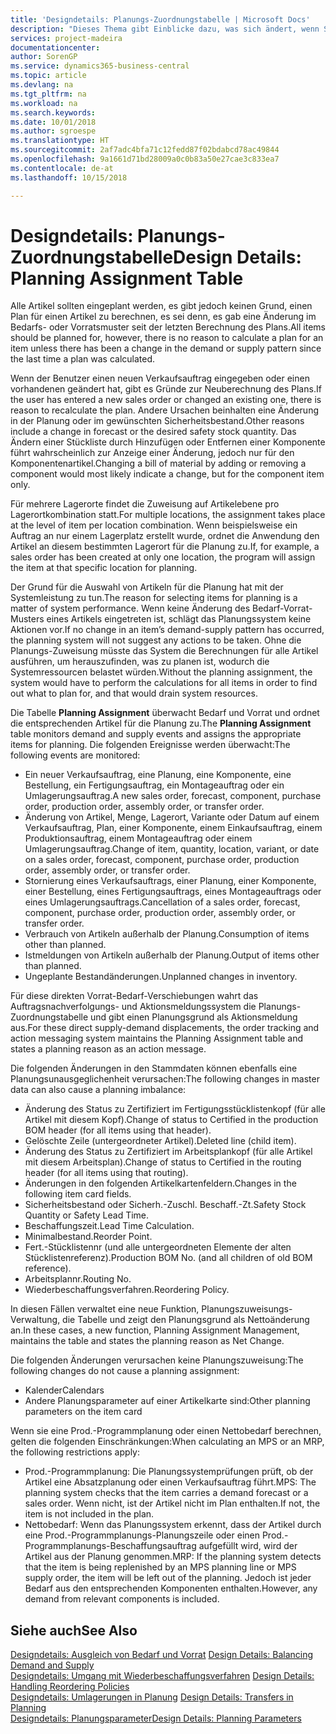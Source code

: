 ```yaml
---
title: 'Designdetails: Planungs-Zuordnungstabelle | Microsoft Docs'
description: "Dieses Thema gibt Einblicke dazu, was sich ändert, wenn Sie einen Artikel für die Planung ändern."
services: project-madeira
documentationcenter: 
author: SorenGP
ms.service: dynamics365-business-central
ms.topic: article
ms.devlang: na
ms.tgt_pltfrm: na
ms.workload: na
ms.search.keywords: 
ms.date: 10/01/2018
ms.author: sgroespe
ms.translationtype: HT
ms.sourcegitcommit: 2af7adc4bfa71c12fedd87f02bdabcd78ac49844
ms.openlocfilehash: 9a1661d71bd28009a0c0b83a50e27cae3c833ea7
ms.contentlocale: de-at
ms.lasthandoff: 10/15/2018

---
```

# <a name="design-details-planning-assignment-table"></a><span data-ttu-id="dbd9f-103">Designdetails: Planungs-Zuordnungstabelle</span><span class="sxs-lookup"><span data-stu-id="dbd9f-103">Design Details: Planning Assignment Table</span></span>
<span data-ttu-id="dbd9f-104">Alle Artikel sollten eingeplant werden, es gibt jedoch keinen Grund, einen Plan für einen Artikel zu berechnen, es sei denn, es gab eine Änderung im Bedarfs- oder Vorratsmuster seit der letzten Berechnung des Plans.</span><span class="sxs-lookup"><span data-stu-id="dbd9f-104">All items should be planned for, however, there is no reason to calculate a plan for an item unless there has been a change in the demand or supply pattern since the last time a plan was calculated.</span></span>  

<span data-ttu-id="dbd9f-105">Wenn der Benutzer einen neuen Verkaufsauftrag eingegeben oder einen vorhandenen geändert hat, gibt es Gründe zur Neuberechnung des Plans.</span><span class="sxs-lookup"><span data-stu-id="dbd9f-105">If the user has entered a new sales order or changed an existing one, there is reason to recalculate the plan.</span></span> <span data-ttu-id="dbd9f-106">Andere Ursachen beinhalten eine Änderung in der Planung oder im gewünschten Sicherheitsbestand.</span><span class="sxs-lookup"><span data-stu-id="dbd9f-106">Other reasons include a change in forecast or the desired safety stock quantity.</span></span> <span data-ttu-id="dbd9f-107">Das Ändern einer Stückliste durch Hinzufügen oder Entfernen einer Komponente führt wahrscheinlich zur Anzeige einer Änderung, jedoch nur für den Komponentenartikel.</span><span class="sxs-lookup"><span data-stu-id="dbd9f-107">Changing a bill of material by adding or removing a component would most likely indicate a change, but for the component item only.</span></span>  

<span data-ttu-id="dbd9f-108">Für mehrere Lagerorte findet die Zuweisung auf Artikelebene pro Lagerortkombination statt.</span><span class="sxs-lookup"><span data-stu-id="dbd9f-108">For multiple locations, the assignment takes place at the level of item per location combination.</span></span> <span data-ttu-id="dbd9f-109">Wenn beispielsweise ein Auftrag an nur einem Lagerplatz erstellt wurde, ordnet die Anwendung den Artikel an diesem bestimmten Lagerort für die Planung zu.</span><span class="sxs-lookup"><span data-stu-id="dbd9f-109">If, for example, a sales order has been created at only one location, the program will assign the item at that specific location for planning.</span></span>  

<span data-ttu-id="dbd9f-110">Der Grund für die Auswahl von Artikeln für die Planung hat mit der Systemleistung zu tun.</span><span class="sxs-lookup"><span data-stu-id="dbd9f-110">The reason for selecting items for planning is a matter of system performance.</span></span> <span data-ttu-id="dbd9f-111">Wenn keine Änderung des Bedarf-Vorrat-Musters eines Artikels eingetreten ist, schlägt das Planungssystem keine Aktionen vor.</span><span class="sxs-lookup"><span data-stu-id="dbd9f-111">If no change in an item’s demand-supply pattern has occurred, the planning system will not suggest any actions to be taken.</span></span> <span data-ttu-id="dbd9f-112">Ohne die Planungs-Zuweisung müsste das System die Berechnungen für alle Artikel ausführen, um herauszufinden, was zu planen ist, wodurch die Systemressourcen belastet würden.</span><span class="sxs-lookup"><span data-stu-id="dbd9f-112">Without the planning assignment, the system would have to perform the calculations for all items in order to find out what to plan for, and that would drain system resources.</span></span>  

<span data-ttu-id="dbd9f-113">Die Tabelle **Planning Assignment** überwacht Bedarf und Vorrat und ordnet die entsprechenden Artikel für die Planung zu.</span><span class="sxs-lookup"><span data-stu-id="dbd9f-113">The **Planning Assignment** table monitors demand and supply events and assigns the appropriate items for planning.</span></span> <span data-ttu-id="dbd9f-114">Die folgenden Ereignisse werden überwacht:</span><span class="sxs-lookup"><span data-stu-id="dbd9f-114">The following events are monitored:</span></span>  

* <span data-ttu-id="dbd9f-115">Ein neuer Verkaufsauftrag, eine Planung, eine Komponente, eine Bestellung, ein Fertigungsauftrag, ein Montageauftrag oder ein Umlagerungsauftrag.</span><span class="sxs-lookup"><span data-stu-id="dbd9f-115">A new sales order, forecast, component, purchase order, production order, assembly order, or transfer order.</span></span>  
* <span data-ttu-id="dbd9f-116">Änderung von Artikel, Menge, Lagerort, Variante oder Datum auf einem Verkaufsauftrag, Plan, einer Komponente, einem Einkaufsauftrag, einem Produktionsauftrag, einem Montageauftrag oder einem Umlagerungsauftrag.</span><span class="sxs-lookup"><span data-stu-id="dbd9f-116">Change of item, quantity, location, variant, or date on a sales order, forecast, component, purchase order, production order, assembly order, or transfer order.</span></span>  
* <span data-ttu-id="dbd9f-117">Stornierung eines Verkaufsauftrags, einer Planung, einer Komponente, einer Bestellung, eines Fertigungsauftrags, eines Montageauftrags oder eines Umlagerungsauftrags.</span><span class="sxs-lookup"><span data-stu-id="dbd9f-117">Cancellation of a sales order, forecast, component, purchase order, production order, assembly order, or transfer order.</span></span>  
* <span data-ttu-id="dbd9f-118">Verbrauch von Artikeln außerhalb der Planung.</span><span class="sxs-lookup"><span data-stu-id="dbd9f-118">Consumption of items other than planned.</span></span>  
* <span data-ttu-id="dbd9f-119">Istmeldungen von Artikeln außerhalb der Planung.</span><span class="sxs-lookup"><span data-stu-id="dbd9f-119">Output of items other than planned.</span></span>  
* <span data-ttu-id="dbd9f-120">Ungeplante Bestandänderungen.</span><span class="sxs-lookup"><span data-stu-id="dbd9f-120">Unplanned changes in inventory.</span></span>  

<span data-ttu-id="dbd9f-121">Für diese direkten Vorrat-Bedarf-Verschiebungen wahrt das Auftragsnachverfolgungs- und Aktionsmeldungssystem die Planungs-Zuordnungstabelle und gibt einen Planungsgrund als Aktionsmeldung aus.</span><span class="sxs-lookup"><span data-stu-id="dbd9f-121">For these direct supply-demand displacements, the order tracking and action messaging system maintains the Planning Assignment table and states a planning reason as an action message.</span></span>  

<span data-ttu-id="dbd9f-122">Die folgenden Änderungen in den Stammdaten können ebenfalls eine Planungsunausgeglichenheit verursachen:</span><span class="sxs-lookup"><span data-stu-id="dbd9f-122">The following changes in master data can also cause a planning imbalance:</span></span>  

* <span data-ttu-id="dbd9f-123">Änderung des Status zu Zertifiziert im Fertigungsstücklistenkopf (für alle Artikel mit diesem Kopf).</span><span class="sxs-lookup"><span data-stu-id="dbd9f-123">Change of status to Certified in the production BOM header (for all items using that header).</span></span>  
* <span data-ttu-id="dbd9f-124">Gelöschte Zeile (untergeordneter Artikel).</span><span class="sxs-lookup"><span data-stu-id="dbd9f-124">Deleted line (child item).</span></span>  
* <span data-ttu-id="dbd9f-125">Änderung des Status zu Zertifiziert im Arbeitsplankopf (für alle Artikel mit diesem Arbeitsplan).</span><span class="sxs-lookup"><span data-stu-id="dbd9f-125">Change of status to Certified in the routing header (for all items using that routing).</span></span>  
* <span data-ttu-id="dbd9f-126">Änderungen in den folgenden Artikelkartenfeldern.</span><span class="sxs-lookup"><span data-stu-id="dbd9f-126">Changes in the following item card fields.</span></span>  
* <span data-ttu-id="dbd9f-127">Sicherheitsbestand oder Sicherh.-Zuschl. Beschaff.-Zt.</span><span class="sxs-lookup"><span data-stu-id="dbd9f-127">Safety Stock Quantity or Safety Lead Time.</span></span>  
* <span data-ttu-id="dbd9f-128">Beschaffungszeit.</span><span class="sxs-lookup"><span data-stu-id="dbd9f-128">Lead Time Calculation.</span></span>  
* <span data-ttu-id="dbd9f-129">Minimalbestand.</span><span class="sxs-lookup"><span data-stu-id="dbd9f-129">Reorder Point.</span></span>  
* <span data-ttu-id="dbd9f-130">Fert.-Stücklistennr (und alle untergeordneten Elemente der alten Stücklistenreferenz).</span><span class="sxs-lookup"><span data-stu-id="dbd9f-130">Production BOM No. (and all children of old BOM reference).</span></span>  
* <span data-ttu-id="dbd9f-131">Arbeitsplannr.</span><span class="sxs-lookup"><span data-stu-id="dbd9f-131">Routing No.</span></span>  
* <span data-ttu-id="dbd9f-132">Wiederbeschaffungsverfahren.</span><span class="sxs-lookup"><span data-stu-id="dbd9f-132">Reordering Policy.</span></span>  

<span data-ttu-id="dbd9f-133">In diesen Fällen verwaltet eine neue Funktion, Planungszuweisungs-Verwaltung, die Tabelle und zeigt den Planungsgrund als Nettoänderung an.</span><span class="sxs-lookup"><span data-stu-id="dbd9f-133">In these cases, a new function, Planning Assignment Management, maintains the table and states the planning reason as Net Change.</span></span>  

<span data-ttu-id="dbd9f-134">Die folgenden Änderungen verursachen keine Planungszuweisung:</span><span class="sxs-lookup"><span data-stu-id="dbd9f-134">The following changes do not cause a planning assignment:</span></span>  

* <span data-ttu-id="dbd9f-135">Kalender</span><span class="sxs-lookup"><span data-stu-id="dbd9f-135">Calendars</span></span>  
* <span data-ttu-id="dbd9f-136">Andere Planungsparameter auf einer Artikelkarte sind:</span><span class="sxs-lookup"><span data-stu-id="dbd9f-136">Other planning parameters on the item card</span></span>  

<span data-ttu-id="dbd9f-137">Wenn sie eine Prod.-Programmplanung oder einen Nettobedarf berechnen, gelten die folgenden Einschränkungen:</span><span class="sxs-lookup"><span data-stu-id="dbd9f-137">When calculating an MPS or an MRP, the following restrictions apply:</span></span>  

* <span data-ttu-id="dbd9f-138">Prod.-Programmplanung: Die Planungssystemprüfungen prüft, ob der Artikel eine Absatzplanung oder einen Verkaufsauftrag führt.</span><span class="sxs-lookup"><span data-stu-id="dbd9f-138">MPS: The planning system checks that the item carries a demand forecast or a sales order.</span></span> <span data-ttu-id="dbd9f-139">Wenn nicht, ist der Artikel nicht im Plan enthalten.</span><span class="sxs-lookup"><span data-stu-id="dbd9f-139">If not, the item is not included in the plan.</span></span>  
* <span data-ttu-id="dbd9f-140">Nettobedarf: Wenn das Planungssystem erkennt, dass der Artikel durch eine Prod.-Programmplanungs-Planungszeile oder einen Prod.-Programmplanungs-Beschaffungsauftrag aufgefüllt wird, wird der Artikel aus der Planung genommen.</span><span class="sxs-lookup"><span data-stu-id="dbd9f-140">MRP: If the planning system detects that the item is being replenished by an MPS planning line or MPS supply order, the item will be left out of the planning.</span></span> <span data-ttu-id="dbd9f-141">Jedoch ist jeder Bedarf aus den entsprechenden Komponenten enthalten.</span><span class="sxs-lookup"><span data-stu-id="dbd9f-141">However, any demand from relevant components is included.</span></span>  

## <a name="see-also"></a><span data-ttu-id="dbd9f-142">Siehe auch</span><span class="sxs-lookup"><span data-stu-id="dbd9f-142">See Also</span></span>  
<span data-ttu-id="dbd9f-143">[Designdetails: Ausgleich von Bedarf und Vorrat](design-details-balancing-demand-and-supply.md) </span><span class="sxs-lookup"><span data-stu-id="dbd9f-143">[Design Details: Balancing Demand and Supply](design-details-balancing-demand-and-supply.md) </span></span>  
<span data-ttu-id="dbd9f-144">[Designdetails: Umgang mit Wiederbeschaffungsverfahren](design-details-handling-reordering-policies.md) </span><span class="sxs-lookup"><span data-stu-id="dbd9f-144">[Design Details: Handling Reordering Policies](design-details-handling-reordering-policies.md) </span></span>  
<span data-ttu-id="dbd9f-145">[Designdetails: Umlagerungen in Planung](design-details-transfers-in-planning.md) </span><span class="sxs-lookup"><span data-stu-id="dbd9f-145">[Design Details: Transfers in Planning](design-details-transfers-in-planning.md) </span></span>  
[<span data-ttu-id="dbd9f-146">Designdetails: Planungsparameter</span><span class="sxs-lookup"><span data-stu-id="dbd9f-146">Design Details: Planning Parameters</span></span>](design-details-planning-parameters.md)  

